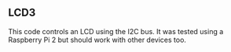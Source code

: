LCD3
----
This code controls an LCD using the I2C bus.
It was tested using a Raspberry Pi 2 but should work with other
devices too.
